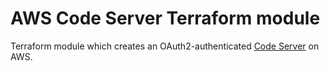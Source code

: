 # AWS Code Server Terraform module

Terraform module which creates an OAuth2-authenticated [Code Server](https://github.com/cdr/code-server) on AWS.
